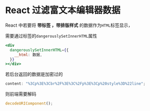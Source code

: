 # React 过滤富文本编辑器数据

React 中若要将 **带标签 ，带排版样式** 的数据作为`HTML`标签显示，

需要通过标签的`dangerouslySetInnerHTML`属性

```jsx
<div
  dangerouslySetInnerHTML={{
    __html: 数据,
  }}
></div>
```

若后台返回的数据是加密过的

```js
content: "%3Cp%3E%3Cbr%2F%3E%3C%2Fp%3E%3Cp%20style%3D%22line";
```

则前端需要解码

```js
decodeURIComponent();
```

